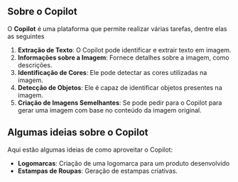 ## Sobre o Copilot

O **Copilot** é uma plataforma que permite realizar várias tarefas, dentre elas as seguintes

1. **Extração de Texto**: O Copilot pode identificar e extrair texto  em imagem.
2. **Informações sobre a Imagem**: Fornece detalhes sobre a imagem, como descrições.
3. **Identificação de Cores**: Ele pode detectar as cores utilizadas na imagem.
4. **Detecção de Objetos**: Ele é capaz de identificar objetos presentes na imagem.
5. **Criação de Imagens Semelhantes**: Se pode pedir para o Copilot para gerar uma imagem com base no conteúdo da imagem original.

## Algumas ideias sobre o Copilot

Aqui estão algumas ideias de como aproveitar o Copilot:

- **Logomarcas**: Criação de uma logomarca para um produto desenvolvido
- **Estampas de Roupas**: Geração de estampas criativas.
